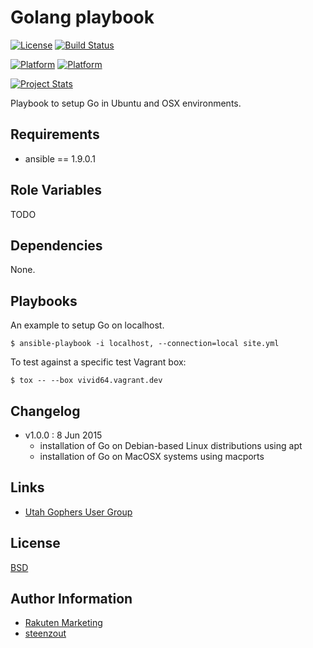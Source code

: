 # Golang playbook

[![License](https://img.shields.io/badge/license-New%20BSD-blue.svg?style=flat)](https://raw.githubusercontent.com/steenzout/go-playbook/master/LICENSE)
[![Build Status](https://travis-ci.org/steenzout/go-playbook.svg?branch=master)](https://travis-ci.org/steenzout/go-playbook)

[![Platform](http://img.shields.io/badge/platform-macosx-000000.svg?style=flat)](#)
[![Platform](http://img.shields.io/badge/platform-ubuntu-dd4814.svg?style=flat)](#)

[![Project Stats](https://www.openhub.net/p/steenzout-go-playbook/widgets/project_thin_badge.gif)](https://www.openhub.net/p/steenzout-go-playbook/)

Playbook to setup Go in Ubuntu and OSX environments.


## Requirements

- ansible == 1.9.0.1


## Role Variables

TODO


## Dependencies

None.


## Playbooks

An example to setup Go on localhost.

    $ ansible-playbook -i localhost, --connection=local site.yml

To test against a specific test Vagrant box:
 
    $ tox -- --box vivid64.vagrant.dev


## Changelog

- v1.0.0 : 8 Jun 2015
    - installation of Go on Debian-based Linux distributions using apt
    - installation of Go on MacOSX systems using macports


## Links

- [Utah Gophers User Group](http://utahgophers.com/)


## License

[BSD](https://raw.githubusercontent.com/steenzout/go-playbook/master/LICENSE)


## Author Information

- [Rakuten Marketing](http://www.rakutenmarketing.com/)
- [steenzout](http://github.com/steenzout/)
